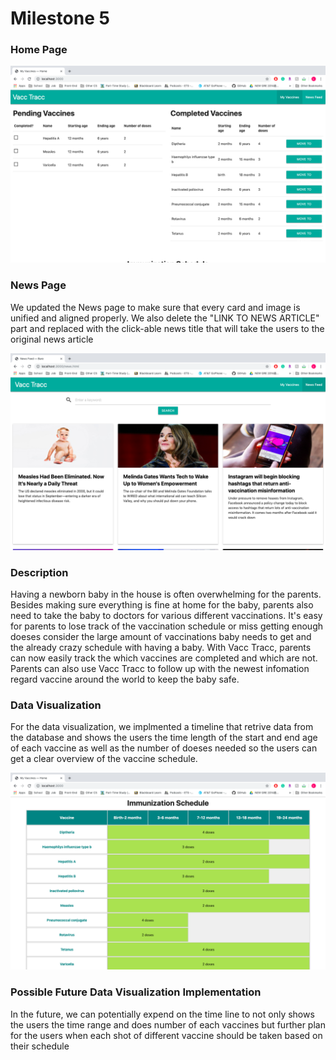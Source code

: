# Milestone 5

### Home Page

![Milestone5 - Home Page](images/milestone-5/home.png)

### News Page

We updated the News page to make sure that every card and image is unified and aligned properly. 
We also delete the "LINK TO NEWS ARTICLE" part and replaced with the click-able news title 
that will take the users to the original news article

![Milestone5 - News Page](images/milestone-5/news.png)

### Description

Having a newborn baby in the house is often overwhelming for the parents. Besides making sure 
everything is fine at home for the baby, parents also need to take the baby to doctors for 
various different vaccinations. It's easy for parents to lose track of the vaccination schedule 
or miss getting enough doeses consider the large amount of vaccinations baby needs to get and the 
already crazy schedule with having a baby.
With Vacc Tracc, parents can now easily track the which vaccines are completed and which are not. Parents
can also use Vacc Tracc to follow up with the newest infomation regard vaccine around the world to 
keep the baby safe. 

### Data Visualization

For the data visualization, we implmented a timeline that retrive data 
from the database and shows the users the time length of the start and end age 
of each vaccine as well as the number of doeses needed so the users can get a clear
overview of the vaccine schedule. 

![Milestone5 - Data Visualization](images/milestone-5/data-vis.png)

### Possible Future Data Visualization Implementation 

In the future, we can potentially expend on the time line to not only 
shows the users the time range and does number of each vaccines but further
plan for the users when each shot of different vaccine should be taken based
on their schedule 

